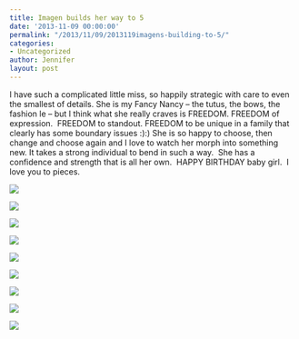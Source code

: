 ```yaml
---
title: Imagen builds her way to 5
date: '2013-11-09 00:00:00'
permalink: "/2013/11/09/2013119imagens-building-to-5/"
categories:
- Uncategorized
author: Jennifer
layout: post
---
```


I have such a complicated little miss, so happily strategic with care to even the smallest of details. She is my Fancy Nancy &#8211; the tutus, the bows, the fashion le &#8211; but I think what she really craves is FREEDOM. FREEDOM of expression. &nbsp;FREEDOM to standout. FREEDOM to be unique in a family that clearly has some boundary issues :):) She is so happy to choose, then change and choose again and I love to watch her morph into something new. It takes a strong individual to bend in such a way. &nbsp;She has a confidence and strength that is all her own. &nbsp;HAPPY BIRTHDAY baby girl. &nbsp;I love you to pieces.

<div class="image-gallery-wrapper">
  <p>
    <img src="http://static1.squarespace.com/static/50db6bb3e4b015296cd43789/50dfa5b1e4b0dc6320e0b5ea/527e97b3e4b05645e633ea5e/1384028364595/2013-11-09+10.22.46.jpg.46.jpg?format=original" />
  </p>

  <p>
    <img src="http://static1.squarespace.com/static/50db6bb3e4b015296cd43789/50dfa5b1e4b0dc6320e0b5ea/527e97c0e4b0f7fd7249c72d/1384028428906/2013-11-09+10.05.24.jpg.24.jpg?format=original" />
  </p>

  <p>
    <img src="http://static1.squarespace.com/static/50db6bb3e4b015296cd43789/50dfa5b1e4b0dc6320e0b5ea/527e97d3e4b09c1d9bf00e8a/1430547587590/2013-11-09+10.14.17.jpg.17.jpg?format=original" />
  </p>

  <p>
    <img src="http://static1.squarespace.com/static/50db6bb3e4b015296cd43789/50dfa5b1e4b0dc6320e0b5ea/527e97e9e4b0eb00f5244261/1384028759825/2013-11-09+10.29.50.jpg.50.jpg?format=original" />
  </p>

  <p>
    <img src="http://static1.squarespace.com/static/50db6bb3e4b015296cd43789/50dfa5b1e4b0dc6320e0b5ea/527e97f5e4b00150d0363c90/1384028851800/2013-11-09+10.38.40.jpg.40.jpg?format=original" />
  </p>

  <p>
    <img src="http://static1.squarespace.com/static/50db6bb3e4b015296cd43789/50dfa5b1e4b0dc6320e0b5ea/527e9804e4b0a6d3b6cad529/1384028967365/2013-11-09+10.43.32.jpg.32.jpg?format=original" />
  </p>

  <p>
    <img src="http://static1.squarespace.com/static/50db6bb3e4b015296cd43789/50dfa5b1e4b0dc6320e0b5ea/527e9812e4b0bfa86bc140e7/1384029073653/2013-11-09+10.49.12.jpg.12.jpg?format=original" />
  </p>

  <p>
    <img src="http://static1.squarespace.com/static/50db6bb3e4b015296cd43789/50dfa5b1e4b0dc6320e0b5ea/527e981be4b0bffa49a95114/1384029150426/2013-11-09+10.49.26.jpg.26.jpg?format=original" />
  </p>

  <p>
    <img src="http://static1.squarespace.com/static/50db6bb3e4b015296cd43789/50dfa5b1e4b0dc6320e0b5ea/527e982be4b0213a915345e2/1384029220205/2013-11-09+11.59.04.jpg.04.jpg?format=original" />
  </p>
</div>
